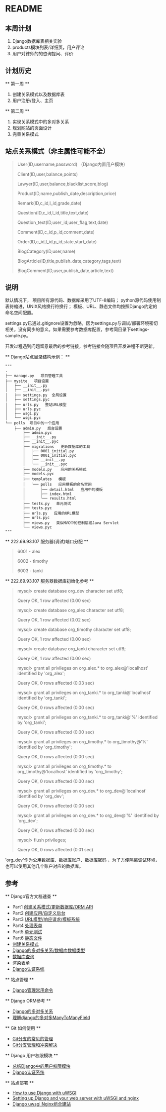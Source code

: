 # README
 
## 本周计划

1. Django数据库表相关实验
2. products模块列表/详细页，用户评论
3. 用户对律师的的咨询提问、评价

## 计划历史

** 第一周 **

1. 创建关系模式以及数据库表
2. 用户注册/登入、主页

** 第二周 **

1. 实现关系模式中的多对多关系
2. 规划网站的页面设计
3. 完善关系模式

## 站点关系模式（非主属性可能不全）

> User(ID,username,password) （Django内置用户模块）
> 
> Client(ID,user,balance,points)
> 
> Lawyer(ID,user,balance,blacklist,score,blog) 
> 
> Product(ID,name,publish_date,description,price)
> 
> Remark(ID,c_id,l_id,grade,date)
> 
> Question(ID,c_id,l_id,title,text,date)
> 
> Question_text(ID,user_id,user_flag,text,date)
> 
> Comment(ID,c_id,p_id,comment,date)
> 
> Order(ID,c_id,l_id,p_id,state,start_date)
> 
> BlogCategory(ID,user,name)
> 
> BlogArticle(ID,title,publish_date,category,tags,text)
> 
> BlogComment(ID,user,publish_date,article,text)
> 

## 说明

默认情况下，
项目所有源代码、数据库采用了UTF-8编码；
python源代码使用制表符缩进，UNIX风格换行符换行；
模板、URL、静态文件均按照Django约定的命名空间配置。

settings.py已通过.gitignore设置为忽略，因为settings.py与调试/部署环境密切相关，没有同步的意义。如果需要参考数据库配置，参考同目录下settings-sample.py。

开发过程遇到问题留意最后的参考链接，参考链接会随项目开发进程不断更新。

** Django站点目录结构示例： **

~~~
"""
.
├── manage.py   项目管理工具
├── mysite   项目设置
│   ├── __init__.py
│   ├── __init__.pyc
│   ├── settings.py  全局设置
│   ├── settings.pyc
│   ├── urls.py   整站URL模型
│   ├── urls.pyc
│   ├── wsgi.py
│   └── wsgi.pyc
└── polls  项目中的一个应用
    ├── admin.py   后台设置
        ├── admin.pyc
        ├── __init__.py
        ├── __init__.pyc
        ├── migrations   更新数据库的工具
        │   ├── 0001_initial.py
        │   ├── 0001_initial.pyc
        │   ├── __init__.py
        │   └── __init__.pyc
        ├── models.py    应用的关系模式
        ├── models.pyc
        ├── templates   模板
        │   └── polls   应用模板的命名空间
        │       ├── detail.html   应用中的模板
        │       ├── index.html
        │       └── results.html
        ├── tests.py   单元测试
        ├── tests.pyc
        ├── urls.py   应用的URL模型
        ├── urls.pyc
        ├── views.py   类似MVC中的控制层或Java Servlet
        └── views.pyc
"""
~~~


** 222.69.93.107 服务器(调试)端口分配 **

> 6001 - alex
> 
> 6002 - timothy
> 
> 6003 - tanki
> 

** 222.69.93.107 服务器数据库初始化参考 **

> mysql> create database org\_dev character set utf8;
> 
> Query OK, 1 row affected (0.00 sec)
> 
> 
> 
> mysql> create database org\_alex character set utf8;
> 
> Query OK, 1 row affected (0.02 sec)
> 
> 
> 
> mysql> create database org\_timothy character set utf8;
> 
> Query OK, 1 row affected (0.00 sec)
> 
> 
> 
> mysql> create database org\_tanki character set utf8;
> 
> Query OK, 1 row affected (0.00 sec)
> 
> 
> 
> mysql> grant all privileges on org\_alex.* to org\_alex@'localhost' identified by 'org\_alex';
> 
> Query OK, 0 rows affected (0.03 sec)
> 
> 
> 
> mysql> grant all privileges on org\_tanki.* to org\_tanki@'localhost' identified by 'org\_tanki';
> 
> Query OK, 0 rows affected (0.00 sec)
> 
> 
> 
> mysql> grant all privileges on org\_tanki.* to org\_tanki@'%' identified by 'org\_tanki';
> 
> Query OK, 0 rows affected (0.00 sec)
> 
> 
> 
> mysql> grant all privileges on org\_timothy.* to org\_timothy@'%' identified by 'org\_timothy';
> 
> Query OK, 0 rows affected (0.00 sec)
> 
> 
> 
> mysql> grant all privileges on org\_timothy.* to org\_timothy@'localhost' identified by 'org\_timothy';
> 
> Query OK, 0 rows affected (0.00 sec)
> 
> 
> 
> mysql> grant all privileges on org\_dev.* to org\_dev@'localhost' identified by 'org\_dev';
> 
> Query OK, 0 rows affected (0.00 sec)
> 
> 
> 
> mysql> grant all privileges on org\_dev.* to org\_dev@'%' identified by 'org\_dev';
> 
> Query OK, 0 rows affected (0.00 sec)
> 
> 
> 
> mysql> flush privileges;
> 
> Query OK, 0 rows affected (0.01 sec)
> 

'org\_dev'作为公用数据库、数据库账户、数据库密码
，为了方便隔离调试环境，也可以使用其他几个账户对应的数据库。

## 参考 

** Django官方文档速查 **

- Part1 [创建关系模式/更新数据库/ORM API](https://docs.djangoproject.com/en/1.7/intro/tutorial01/)
- Part2 [创建应用/自定义后台](https://docs.djangoproject.com/en/1.7/intro/tutorial02/)
- Part3 [URL模型/响应请求/模板系统](https://docs.djangoproject.com/en/1.7/intro/tutorial03/)
- Part4 [处理表单](https://docs.djangoproject.com/en/1.7/intro/tutorial04/)
- Part5 [单元测试](https://docs.djangoproject.com/en/1.7/intro/tutorial05/)
- Part6 [静态文件](https://docs.djangoproject.com/en/1.7/intro/tutorial06/)
- [创建关系模式](https://docs.djangoproject.com/en/1.7/ref/models/relations/)
- [Django的多对多关系/数据库数据类型](https://docs.djangoproject.com/en/1.7/ref/models/fields/#manytomanyfield)
- [数据库查询](https://docs.djangoproject.com/en/1.7/topics/db/queries/)
- [渲染表单](https://docs.djangoproject.com/en/1.7/topics/forms/)
- [Django认证系统](https://docs.djangoproject.com/en/1.7/topics/auth/default/)

** 站点管理 **

- [Django管理常用命令](http://www.oschina.net/question/234345_54799)

** Django ORM参考 **

- [Django的多对多关系](https://docs.djangoproject.com/en/1.7/ref/models/fields/#manytomanyfield)
- [理解django的多对多ManyToManyField](http://luozhaoyu.iteye.com/blog/1510635)

** Git 如何使用 **

- [Git分支的常见的管理](http://libin52008.blog.163.com/blog/static/1053271872013313105039787/)
- [Git分支管理和冲突解决](http://www.cnblogs.com/mengdd/p/3585038.html)

** Django 用户权限模块 **

- [总结Django中的用户权限模块](http://maplye.iteye.com/blog/448960)
- [Django认证系统](https://docs.djangoproject.com/en/1.7/topics/auth/default/)

** 站点部署 **

- [How to use Django with uWSGI](https://docs.djangoproject.com/en/1.7/howto/deployment/wsgi/uwsgi/)
- [Setting up Django and your web server with uWSGI and nginx](http://uwsgi-docs.readthedocs.org/en/latest/tutorials/Django_and_nginx.html)
- [Django uwsgi Nginx组合建站](http://blog.chinaunix.net/uid-11390629-id-3610722.html)